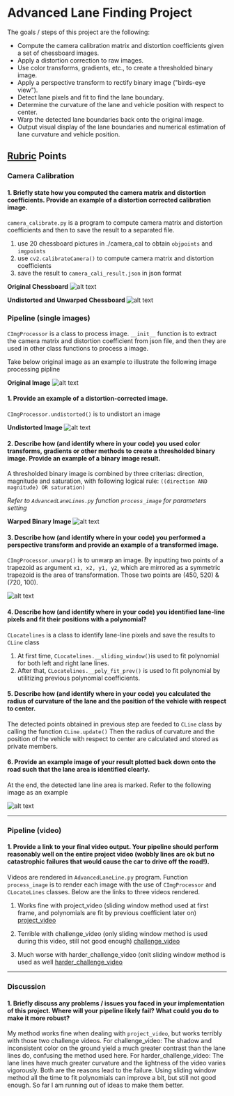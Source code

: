 # Advanced Lane Finding Project

The goals / steps of this project are the following:

* Compute the camera calibration matrix and distortion coefficients given a set of chessboard images.
* Apply a distortion correction to raw images.
* Use color transforms, gradients, etc., to create a thresholded binary image.
* Apply a perspective transform to rectify binary image ("birds-eye view").
* Detect lane pixels and fit to find the lane boundary.
* Determine the curvature of the lane and vehicle position with respect to center.
* Warp the detected lane boundaries back onto the original image.
* Output visual display of the lane boundaries and numerical estimation of lane curvature and vehicle position.

[//]: # (Image References)

[image1]: ./camera_cal/calibration1.jpg "Undistorted Chessboard"
[image2]: ./output_images/calibrated_chessboard.jpg "Calibrated Chessboard"
[image3]: ./output_images/original.jpg "Original"
[image4]: ./output_images/undistorted.jpg "Undistorted"
[image5]: ./output_images/warped_binary.jpg "Warped Binary Example"
[image6]: ./output_images/unwarped_binary.jpg "Unwarped Binary Example"
[image7]: ./output_images/final_result.jpg "Final Result"

[video1]: ./output_images/project_video.mp4 "Project Video"
[video2]: ./output_images/challenge_video_SlidingWindowOnly.mp4 "Challenge Video"
[video3]: ./output_images/harder_challenge_video_SlidingWindowOnly.mp4 "Harder Challenge Video"

## [Rubric](https://review.udacity.com/#!/rubrics/571/view) Points

### Camera Calibration

#### 1. Briefly state how you computed the camera matrix and distortion coefficients. Provide an example of a distortion corrected calibration image.

`camera_calibrate.py` is a program to compute camera matrix and distortion coefficients and then to save the result to a separated file.
1. use 20 chessboard pictures in ./camera_cal to obtain `objpoints` and `imgpoints`
2. use `cv2.calibrateCamera()` to compute camera matrix and distortion coefficients
3. save the result to `camera_cali_result.json` in json format

**Original Chessboard**
![alt text][image1]

**Undistorted and Unwarped Chessboard**
![alt text][image2]

### Pipeline (single images)

`CImgProcessor` is a class to process image. 
`__init__` function is to extract the camera matrix and distortion coefficient from json file, and then they are used in other class functions to process a image.

Take below original image as an example to illustrate the following image processing pipline

**Original Image**
![alt text][image3]

#### 1. Provide an example of a distortion-corrected image.

`CImgProcessor.undistorted()` is to undistort an image

**Undistorted Image**
![alt text][image4]

#### 2. Describe how (and identify where in your code) you used color transforms, gradients or other methods to create a thresholded binary image.  Provide an example of a binary image result.

A thresholded binary image is combined by three criterias: direction, magnitude and saturation, with following logical rule:
`((direction AND magnitude) OR saturation)`

*Refer to `AdvancedLaneLines.py` function `process_image` for parameters setting*

**Warped Binary Image**
![alt text][image5]

#### 3. Describe how (and identify where in your code) you performed a perspective transform and provide an example of a transformed image.

`CImgProcessor.unwarp()` is to unwarp an image.
By inputting two points of a trapezoid as argument `x1, x2, y1, y2`, which are mirrored as a symmetric trapezoid is the area of transformation.
Those two points are (450, 520) & (720, 100).

![alt text][image6]

#### 4. Describe how (and identify where in your code) you identified lane-line pixels and fit their positions with a polynomial?

`CLocatelines` is a class to identify lane-line pixels and save the results to `CLine` class
1. At first time, `CLocatelines.__sliding_window()`is used to fit polynomial for both left and right lane lines.
2. After that, `CLocatelines.__poly_fit_prev()` is used to fit polynomial by utilitizing previous polynomial coefficients.

#### 5. Describe how (and identify where in your code) you calculated the radius of curvature of the lane and the position of the vehicle with respect to center.

The detected points obtained in previous step are feeded to `CLine` class by calling the function `CLine.update()`
Then the radius of curvature and the position of the vehicle with respect to center are calculated and stored as private members.

#### 6. Provide an example image of your result plotted back down onto the road such that the lane area is identified clearly.

At the end, the detected lane line area is marked. Refer to the following image as an example

![alt text][image7]

---

### Pipeline (video)

#### 1. Provide a link to your final video output. Your pipeline should perform reasonably well on the entire project video (wobbly lines are ok but no catastrophic failures that would cause the car to drive off the road!).

Videos are rendered in `AdvancedLaneLine.py` program. Function `process_image` is to render each image with the use of `CImgProcessor` and `CLocateLines` classes.
Below are the links to three videos rendered.

1. Works fine with project_video (sliding window method used at first frame, and polynomials are fit by previous coefficient later on)
[project_video][video1]

2. Terrible with challenge_video (only sliding window method is used during this video, still not good enough)
[challenge_video][video2]

3. Much worse with harder_challenge_video (onlt sliding window method is used as well
[harder_challenge_video][video3]

---

### Discussion

#### 1. Briefly discuss any problems / issues you faced in your implementation of this project. Where will your pipeline likely fail? What could you do to make it more robust?

My method works fine when dealing with `project_video`, but works terribly with those two challenge videos.
For challenge_video: The shadow and inconsistent color on the ground yield a much greater contrast than the lane lines do, confusing the method used here.
For harder_challenge_video: The lane lines have much greater curvature and the lightness of the video varies vigorously. Both are the reasons lead to the failure. Using sliding window method all the time to fit polynomials can improve a bit, but still not good enough. So far I am running out of ideas to make them better.
